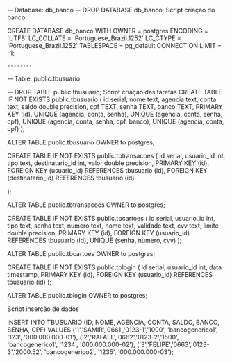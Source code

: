 -- Database: db_banco
-- DROP DATABASE db_banco;
Script criação do banco

CREATE DATABASE db_banco
    WITH 
    OWNER = postgres
    ENCODING = 'UTF8'
    LC_COLLATE = 'Portuguese_Brazil.1252'
    LC_CTYPE = 'Portuguese_Brazil.1252'
    TABLESPACE = pg_default
    CONNECTION LIMIT = -1;
	
	--------
	
-- Table: public.tbusuario

-- DROP TABLE public.tbusuario;
Script criação das tarefas
CREATE TABLE IF NOT EXISTS public.tbusuario
(
    id serial,
    nome text,
    agencia text,
    conta text,
    saldo double precision,
    cpf TEXT,
    senha TEXT,
    banco TEXT,
    PRIMARY KEY (id),
    UNIQUE (agencia, conta, senha),
    UNIQUE (agencia, conta, senha, cpf),
    UNIQUE (agencia, conta, senha, cpf, banco),
    UNIQUE (agencia, conta, cpf)
);

ALTER TABLE public.tbusuario
    OWNER to postgres;

CREATE TABLE IF NOT EXISTS public.tbtransacoes (
	id serial,
	usuario_id int,
	tipo text,
	destinatario_id int,
	valor double precision,
	PRIMARY KEY (id),
    FOREIGN KEY (usuario_id)
    REFERENCES tbusuario (id),
    FOREIGN KEY (destinatario_id)
    REFERENCES tbusuario (id)

); 

ALTER TABLE public.tbtransacoes
    OWNER to postgres;


CREATE TABLE IF NOT EXISTS public.tbcartoes (
	id serial,
	usuario_id int,
	tipo text,
	senha text,
    numero text,
    nome text,
    validade text,
    cvv text,
	limite double precision,
	PRIMARY KEY (id),
    FOREIGN KEY (usuario_id)
    REFERENCES tbusuario (id),
    UNIQUE (senha, numero, cvv)
); 

ALTER TABLE public.tbcartoes
    OWNER to postgres;

CREATE TABLE IF NOT EXISTS public.tblogin (
	id serial,
	usuario_id int,
	data timestamp,
	PRIMARY KEY (id),
    FOREIGN KEY (usuario_id)
    REFERENCES tbusuario (id)
); 

ALTER TABLE public.tblogin
    OWNER to postgres;




Script inserção de dados

INSERT INTO TBUSUARIO
(ID, NOME, AGENCIA, CONTA, SALDO, BANCO, SENHA, CPF)
VALUES
('1','SAMIR','0661','0123-1','1000', 'bancogenerico1', '123', '000.000.000-01'),
('2','RAFAEL','0662','0123-2','1500', 'bancogenerico1', '1234', '000.000.000-02'),
('3','FELIPE','0663','0123-3','2000.52', 'bancogenerico2', '1235', '000.000.000-03');



